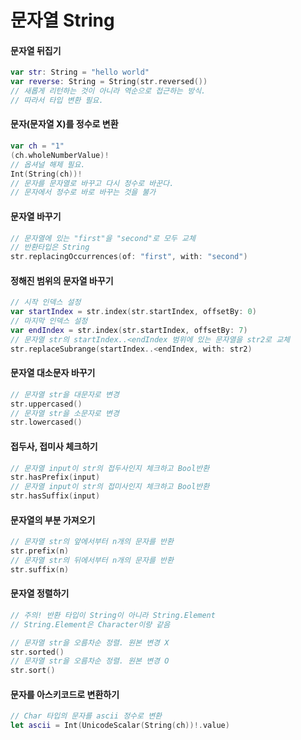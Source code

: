 문자열 String
===========

#### 문자열 뒤집기
```swift
var str: String = "hello world"
var reverse: String = String(str.reversed())
// 새롭게 리턴하는 것이 아니라 역순으로 접근하는 방식.
// 따라서 타입 변환 필요.
```

#### 문자(문자열 X)를 정수로 변환
```swift
var ch = "1"
(ch.wholeNumberValue)!
// 옵셔널 해제 필요.
Int(String(ch))!
// 문자를 문자열로 바꾸고 다시 정수로 바꾼다.
// 문자에서 정수로 바로 바꾸는 것을 불가 
```

#### 문자열 바꾸기
```swift
// 문자열에 있는 "first"을 "second"로 모두 교체
// 반환타입은 String
str.replacingOccurrences(of: "first", with: "second")
```

#### 정해진 범위의 문자열 바꾸기
```swift
// 시작 인덱스 설정 
var startIndex = str.index(str.startIndex, offsetBy: 0)
// 마지막 인덱스 설정
var endIndex = str.index(str.startIndex, offsetBy: 7)
// 문자열 str의 startIndex..<endIndex 범위에 있는 문자열을 str2로 교체
str.replaceSubrange(startIndex..<endIndex, with: str2)
```

#### 문자열 대소문자 바꾸기
```swift
// 문자열 str을 대문자로 변경
str.uppercased()
// 문자열 str을 소문자로 변경
str.lowercased()
```

#### 접두사, 접미사 체크하기
```swift
// 문자열 input이 str의 접두사인지 체크하고 Bool반환 
str.hasPrefix(input)
// 문자열 input이 str의 접미사인지 체크하고 Bool반환 
str.hasSuffix(input)
```

#### 문자열의 부분 가져오기
```swift
// 문자열 str의 앞에서부터 n개의 문자를 반환 
str.prefix(n)
// 문자열 str의 뒤에서부터 n개의 문자를 반환 
str.suffix(n)
```

#### 문자열 정렬하기
```swift
// 주의! 반환 타입이 String이 아니라 String.Element
// String.Element은 Character이랑 같음

// 문자열 str을 오름차순 정렬. 원본 변경 X
str.sorted()
// 문자열 str을 오름차순 정렬. 원본 변경 O
str.sort()
```

#### 문자를 아스키코드로 변환하기
```swift
// Char 타입의 문자를 ascii 정수로 변환 
let ascii = Int(UnicodeScalar(String(ch))!.value)
```